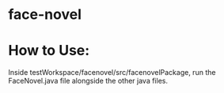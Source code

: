 # face-novel

# How to Use:
Inside testWorkspace/facenovel/src/facenovelPackage, run the FaceNovel.java file alongside the other java files.
